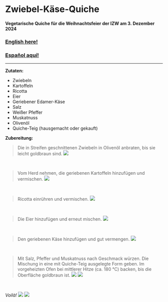 # Zwiebel-Käse-Quiche

#### Vegetarische Quiche für die Weihnachtsfeier der IZW am 3. Dezember 2024

### [English here!]()

### [Español aquí!]()

---
**Zutaten:**
- Zwiebeln
- Kartoffeln
- Ricotta
- Eier
- Geriebener Edamer-Käse
- Salz
- Weißer Pfeffer
- Muskatnuss
- Olivenöl
- Quiche-Teig (hausgemacht oder gekauft)

**Zubereitung:**

> Die in Streifen geschnittenen Zwiebeln in Olivenöl anbraten, bis sie leicht goldbraun sind.
![](pics/IMG_4918.jpeg)

<br/>

> Vom Herd nehmen, die geriebenen Kartoffeln hinzufügen und vermischen.
![](pics/IMG_4919.jpeg)

<br/>

> Ricotta einrühren und vermischen.
![](pics/IMG_4920.jpeg)

<br/>

> Die Eier hinzufügen und erneut mischen.
![](pics/IMG_4921.jpeg)

<br/>

>Den geriebenen Käse hinzufügen und gut vermengen.
![](pics/IMG_4922.jpeg)

<br/>

>Mit Salz, Pfeffer und Muskatnuss nach Geschmack würzen. Die Mischung in eine mit Quiche-Teig ausgelegte Form geben. Im vorgeheizten Ofen bei mittlerer Hitze (ca. 180 °C) backen, bis die Oberfläche goldbraun ist.
![](pics/IMG_4923.jpeg)
![](pics/IMG_4924.jpeg)

<br/>

*Voilà!*
![](pics/IMG_4925.jpeg)
![](pics/IMG_4926.jpeg)
<br/>
